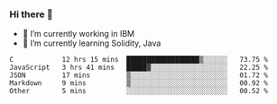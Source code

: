 ### Hi there 👋

<!--
**mathcodeman/mathcodeman** is a ✨ _special_ ✨ repository because its `README.md` (this file) appears on your GitHub profile.

Here are some ideas to get you started:

- 🔭 I’m currently working on ...
- 🌱 I’m currently learning ...
- 👯 I’m looking to collaborate on ...
- 🤔 I’m looking for help with ...
- 💬 Ask me about ...
- 📫 How to reach me: ...
- 😄 Pronouns: ...
- ⚡ Fun fact: ...
-->

- 🔭 I’m currently working in IBM
- 🌱 I’m currently learning Solidity, Java

<!--START_SECTION:waka-->

```text
C            12 hrs 15 mins  ██████████████████▒░░░░░░   73.75 %
JavaScript   3 hrs 41 mins   █████▓░░░░░░░░░░░░░░░░░░░   22.25 %
JSON         17 mins         ▒░░░░░░░░░░░░░░░░░░░░░░░░   01.72 %
Markdown     9 mins          ▒░░░░░░░░░░░░░░░░░░░░░░░░   00.92 %
Other        5 mins          ░░░░░░░░░░░░░░░░░░░░░░░░░   00.52 %
```

<!--END_SECTION:waka-->
